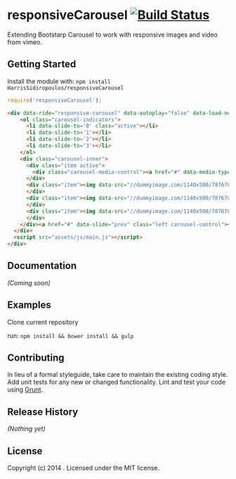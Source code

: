 # responsiveCarousel [![Build Status](https://secure.travis-ci.org/HarrisSidiropoulos/responsiveCarousel.png?branch=master)](http://travis-ci.org/HarrisSidiropoulos/responsiveCarousel)

Extending Bootstarp Carousel to work with responsive images and video from vimeo.

## Getting Started
Install the module with: `npm install HarrisSidiropoulos/responsiveCarousel`

```javascript
require('responsiveCarousel');
```
```html
<div data-ride="responsive-carousel" data-autoplay="false" data-load-next-previous="true" data-background-scale="" data-scale-background-proportionally="true" data-img-stretch="true" class="carousel slide">
    <ol class="carousel-indicators">
      <li data-slide-to='0' class="active"></li>
      <li data-slide-to='1'></li>
      <li data-slide-to='2'></li>
      <li data-slide-to='3'></li>
    </ol>
    <div class="carousel-inner">
      <div class="item active">
        <div class="carousel-media-control"><a href="#" data-media-type="vimeo" data-media-src="//player.vimeo.com/video/91090531"><span class="glyphicon glyphicon-play"></span></a></div><img data-src="//dummyimage.com/1140x500/787678/fff" data-md-src="//dummyimage.com/992x435/787678/fff" data-sm-src="//dummyimage.com/768x337/787678/fff" data-xs-src="//dummyimage.com/480x211/787678/fff"/>
      </div>
      <div class="item"><img data-src="//dummyimage.com/1140x500/787678/fff" data-md-src="//dummyimage.com/992x435/787678/fff" data-sm-src="//dummyimage.com/768x337/787678/fff" data-xs-src="//dummyimage.com/480x211/787678/fff"/>
      </div>
      <div class="item"><img data-src="//dummyimage.com/1140x500/787678/fff" data-md-src="//dummyimage.com/992x435/787678/fff" data-sm-src="//dummyimage.com/768x337/787678/fff" data-xs-src="//dummyimage.com/480x211/787678/fff"/>
      </div>
      <div class="item"><img data-src="//dummyimage.com/1140x500/787678/fff" data-md-src="//dummyimage.com/992x435/787678/fff" data-sm-src="//dummyimage.com/768x337/787678/fff" data-xs-src="//dummyimage.com/480x211/787678/fff"/>
      </div>
    </div><a href="#" data-slide="prev" class="left carousel-control"><span class="glyphicon glyphicon-chevron-left"></span></a><a href="#" data-slide="next" class="right carousel-control"><span class="glyphicon glyphicon-chevron-right"></span></a>
  </div>
  <script src="assets/js/main.js"></script>
</div>
```
## Documentation
_(Coming soon)_

## Examples
Clone current repository

run: `npm install && bower install && gulp`

## Contributing
In lieu of a formal styleguide, take care to maintain the existing coding style. Add unit tests for any new or changed functionality. Lint and test your code using [Grunt](http://gruntjs.com/).

## Release History
_(Nothing yet)_

## License
Copyright (c) 2014 . Licensed under the MIT license.
